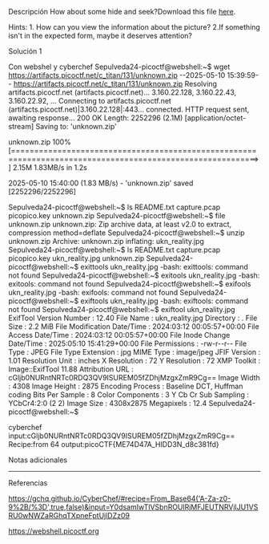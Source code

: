 Descripción
How about some hide and seek?Download this file [here](https://artifacts.picoctf.net/c_titan/131/unknown.zip).



Hints:
1.⁠ ⁠How can you view the information about the picture?
2.If something isn't in the expected form, maybe it deserves attention?

Solución 1

Con webshel y cyberchef
Sepulveda24-picoctf@webshell:~$ wget https://artifacts.picoctf.net/c_titan/131/unknown.zip
--2025-05-10 15:39:59--  https://artifacts.picoctf.net/c_titan/131/unknown.zip
Resolving artifacts.picoctf.net (artifacts.picoctf.net)... 3.160.22.128, 3.160.22.43, 3.160.22.92, ...
Connecting to artifacts.picoctf.net (artifacts.picoctf.net)|3.160.22.128|:443... connected.
HTTP request sent, awaiting response... 200 OK
Length: 2252296 (2.1M) [application/octet-stream]
Saving to: 'unknown.zip'

unknown.zip                                       100%[===========================================================================================================>]   2.15M  1.83MB/s    in 1.2s    

2025-05-10 15:40:00 (1.83 MB/s) - 'unknown.zip' saved [2252296/2252296]

Sepulveda24-picoctf@webshell:~$ ls
README.txt  capture.pcap  picopico.key  unknown.zip
Sepulveda24-picoctf@webshell:~$ file unknown.zip 
unknown.zip: Zip archive data, at least v2.0 to extract, compression method=deflate
Sepulveda24-picoctf@webshell:~$ unzip unknown.zip 
Archive:  unknown.zip
  inflating: ukn_reality.jpg         
Sepulveda24-picoctf@webshell:~$ ls
README.txt  capture.pcap  picopico.key  ukn_reality.jpg  unknown.zip
Sepulveda24-picoctf@webshell:~$ exittools ukn_reality.jpg 
-bash: exittools: command not found
Sepulveda24-picoctf@webshell:~$ exitools ukn_reality.jpg 
-bash: exitools: command not found
Sepulveda24-picoctf@webshell:~$ exifools ukn_reality.jpg 
-bash: exifools: command not found
Sepulveda24-picoctf@webshell:~$ exiftools ukn_reality.jpg 
-bash: exiftools: command not found
Sepulveda24-picoctf@webshell:~$ exiftool ukn_reality.jpg 
ExifTool Version Number         : 12.40
File Name                       : ukn_reality.jpg
Directory                       : .
File Size                       : 2.2 MiB
File Modification Date/Time     : 2024:03:12 00:05:57+00:00
File Access Date/Time           : 2024:03:12 00:05:57+00:00
File Inode Change Date/Time     : 2025:05:10 15:41:29+00:00
File Permissions                : -rw-r--r--
File Type                       : JPEG
File Type Extension             : jpg
MIME Type                       : image/jpeg
JFIF Version                    : 1.01
Resolution Unit                 : inches
X Resolution                    : 72
Y Resolution                    : 72
XMP Toolkit                     : Image::ExifTool 11.88
Attribution URL                 : cGljb0NURntNRTc0RDQ3QV9ISUREM05fZDhjMzgxZmR9Cg==
Image Width                     : 4308
Image Height                    : 2875
Encoding Process                : Baseline DCT, Huffman coding
Bits Per Sample                 : 8
Color Components                : 3
Y Cb Cr Sub Sampling            : YCbCr4:2:0 (2 2)
Image Size                      : 4308x2875
Megapixels                      : 12.4
Sepulveda24-picoctf@webshell:~$ 


cyberchef 
input:cGljb0NURntNRTc0RDQ3QV9ISUREM05fZDhjMzgxZmR9Cg==
Recipe:from 64
output:picoCTF{ME74D47A_HIDD3N_d8c381fd}








Notas adicionales

--------------------


Referencias

https://gchq.github.io/CyberChef/#recipe=From_Base64('A-Za-z0-9%2B/%3D',true,false)&input=Y0dsamIwTlVSbnROUlRjMFJEUTNRVjlJU1VSRU0wNWZaRGhqTXpneFptUjlDZz09

https://webshell.picoctf.org